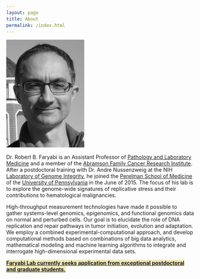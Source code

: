 ```yaml
---
layout: page
title: About
permalink: /index.html
---
```


![Prof. R. B. Faryabi](assets/photo.jpg)

Dr. Robert B. Faryabi is an Assistant Professor of [Pathology and Laboratory Medicine](http://pathology.med.upenn.edu/) and a member of the [Abramson Family Cancer Research Institute](http://www.afcri.upenn.edu/). After a postdoctoral training with Dr. Andre Nussenzweig at the NIH [Laboratory of Genome Integrity](https://ccr.cancer.gov/Laboratory-of-Genome-Integrity), he joined the [Perelman School of Medicine](http://www.med.upenn.edu/) of the [University of Pennsylvania](http://www.upenn.edu/) in the June of 2015. The focus of his lab is to explore the genome-wide signatures of replicative stress and their contributions to hematological malignancies.

High-throughput measurement technologies have made it possible to gather systems-level genomics, epigenomics, and functional genomics data on normal and perturbed cells. Our goal is to elucidate the role of DNA replication and repair pathways in tumor initiation, evolution and adaptation. We employ a combined experimental-computational approach, and develop computational methods based on combinations of big data analytics, mathematical modeling and machine learning algorithms to integrate and interrogate high-dimensional experimental data sets.

<strong><span style="background-color:rgba(239, 233, 185, 1)">[Faryabi Lab currently seeks application from exceptional postdoctoral and graduate students.](positions.html)</span><strong>

<!--<strong><span style="background-color:rgba(0, 0, 0, 0.0970588)">[Faryabi Lab currently seeks application from exceptional postdoctoral and graduate students.](/positions.html/)</span><strong>-->


